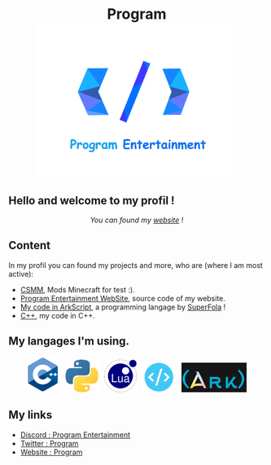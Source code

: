 <h1 align="center">
    Program<br>
    <img src="img/pe.png" width="400" height="300">
</h1>

## Hello and welcome to my profil !

<p align="center">
    <i>You can found my <a href="https://program132.github.io/main.html">website</a> !</i>
</p>

## Content

<p>In my profil you can found my projects and more, who are (where I am most active):
    <ul>
        <li><a href="https://github.com/Program132/PRC">CSMM</a>, Mods Minecraft for test :).</li>
        <li><a href="https://github.com/Program132/program132.github.io">Program Entertainment WebSite</a>, source code of my website.</li>
        <li><a href="https://github.com/Program132/ArkScript">My code in ArkScript</a>, a programming langage by <a href="https://github.com/SuperFola">SuperFola</a> !</li>
        <li><a href="https://github.com/Program132/cpp">C++</a>, my code in C++.</li>
    </ul>
</p>

## My langages I'm using.

<p align="center">
    <img width="64px" src="img/cpp.png" />&nbsp;&nbsp;
    <img width="64px" src="img/py.png" />&nbsp;&nbsp;
    <img width="64px" src="img/lua.png" />&nbsp;&nbsp;
    <img width="64px" src="img/Web.png" />&nbsp;&nbsp;
    <img width="128px" src="img/ArkScript.png" />
</p>

## My links

- [Discord : Program Entertainment](https://discord.gg/dkkPWZmS92 "Program Entertainment | Server Discord")
- [Twitter : Program](https://twitter.com/ScriptingbeyRBX "Program | Twitter")
- [Website : Program](https://program132.github.io/main.html "Program | Website")
